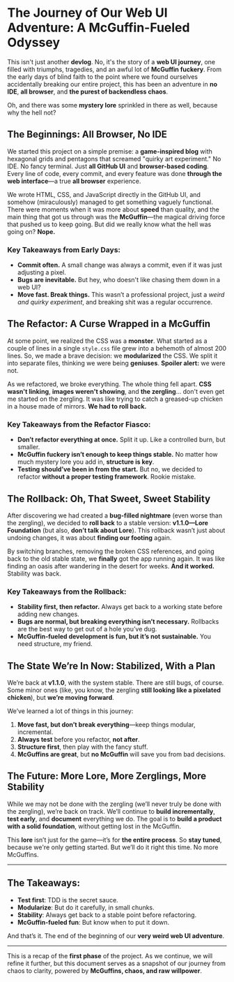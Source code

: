 # The Journey of Our Web UI Adventure: A McGuffin-Fueled Odyssey

This isn't just another **devlog**. No, it's the story of a **web UI journey**, one filled with triumphs, tragedies, and an awful lot of **McGuffin fuckery**. From the early days of blind faith to the point where we found ourselves accidentally breaking our entire project, this has been an adventure in **no IDE**, **all browser**, and **the purest of backendless chaos**.

Oh, and there was some **mystery lore** sprinkled in there as well, because why the hell not?

## The Beginnings: All Browser, No IDE

We started this project on a simple premise: a **game-inspired blog** with hexagonal grids and pentagons that screamed "quirky art experiment." No IDE. No fancy terminal. Just **all GitHub UI** and **browser-based coding**. Every line of code, every commit, and every feature was done **through the web interface**—a true **all browser** experience.

We wrote HTML, CSS, and JavaScript directly in the GitHub UI, and somehow (miraculously) managed to get something vaguely functional. There were moments when it was more about **speed** than quality, and the main thing that got us through was the **McGuffin**—the magical driving force that pushed us to keep going. But did we really know what the hell was going on? **Nope.**

### Key Takeaways from Early Days:
- **Commit often.** A small change was always a commit, even if it was just adjusting a pixel.
- **Bugs are inevitable.** But hey, who doesn't like chasing them down in a web UI?
- **Move fast. Break things.** This wasn’t a professional project, just a *weird and quirky experiment*, and breaking shit was a regular occurrence. 

## The Refactor: A Curse Wrapped in a McGuffin

At some point, we realized the CSS was a **monster**. What started as a couple of lines in a single `style.css` file grew into a behemoth of almost 200 lines. So, we made a brave decision: we **modularized** the CSS. We split it into separate files, thinking we were being **geniuses**. **Spoiler alert:** we were not.

As we refactored, we broke everything. The whole thing fell apart. **CSS wasn't linking**, **images weren't showing**, and **the zergling**... don't even get me started on the zergling. It was like trying to catch a greased-up chicken in a house made of mirrors. **We had to roll back.**

### Key Takeaways from the Refactor Fiasco:
- **Don’t refactor everything at once.** Split it up. Like a controlled burn, but smaller.
- **McGuffin fuckery isn’t enough to keep things stable.** No matter how much mystery lore you add in, **structure is key**.
- **Testing should’ve been in from the start.** But no, we decided to refactor **without a proper testing framework**. Rookie mistake.

## The Rollback: Oh, That Sweet, Sweet Stability

After discovering we had created a **bug-filled nightmare** (even worse than the zergling), we decided to **roll back** to a stable version: **v1.1.0—Lore Foundation** (but also, **don’t talk about Lore**). This rollback wasn’t just about undoing changes, it was about **finding our footing** again.

By switching branches, removing the broken CSS references, and going back to the old stable state, we **finally** got the app running again. It was like finding an oasis after wandering in the desert for weeks. **And it worked.** Stability was back.

### Key Takeaways from the Rollback:
- **Stability first, then refactor.** Always get back to a working state before adding new changes.
- **Bugs are normal, but breaking everything isn’t necessary.** Rollbacks are the best way to get out of a hole you’ve dug.
- **McGuffin-fueled development is fun, but it’s not sustainable.** You need structure, my friend.

## The State We’re In Now: Stabilized, With a Plan

We’re back at **v1.1.0**, with the system stable. There are still bugs, of course. Some minor ones (like, you know, the zergling **still looking like a pixelated chicken**), but **we’re moving forward**.

We’ve learned a lot of things in this journey:
1. **Move fast, but don’t break everything**—keep things modular, incremental.
2. **Always test** before you refactor, **not after**.
3. **Structure first**, then play with the fancy stuff.
4. **McGuffins are great**, but **no McGuffin** will save you from bad decisions.

## The Future: More Lore, More Zerglings, More Stability

While we may not be done with the zergling (we’ll never truly be done with the zergling), we’re back on track. We’ll continue to **build incrementally**, **test early**, and **document** everything we do. The goal is to **build a product with a solid foundation**, without getting lost in the McGuffin.

This **lore** isn’t just for the game—it’s for **the entire process**. So **stay tuned**, because we're only getting started. But we’ll do it right this time. No more McGuffins.

---

## The Takeaways:
- **Test first**: TDD is the secret sauce.
- **Modularize**: But do it carefully, in small chunks.
- **Stability**: Always get back to a stable point before refactoring.
- **McGuffin-fueled fun**: But know when to put it down.

And that’s it. The end of the beginning of our **very weird web UI adventure**.

---

This is a recap of the **first phase** of the project. As we continue, we will refine it further, but this document serves as a snapshot of our journey from chaos to clarity, powered by **McGuffins, chaos, and raw willpower**.
